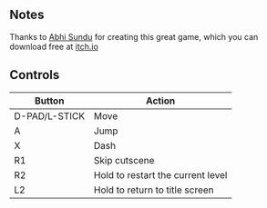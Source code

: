 ## Notes

Thanks to [Abhi Sundu](https://abhimonk.itch.io/) for creating this great game, which you can download free at [itch.io](https://abhimonk.itch.io/planet-d4rk)


## Controls

| Button         | Action                            |
| -------------- | --------------------------------- |
| D-PAD/L-STICK  | Move                              |
| A              | Jump                              |
| X              | Dash                              |
| R1             | Skip cutscene                     |
| R2             | Hold to restart the current level |
| L2             | Hold to return to title screen    |



